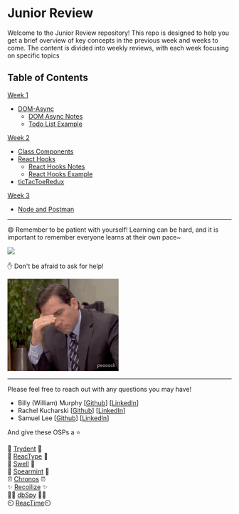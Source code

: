 # Junior Review

Welcome to the Junior Review repository! This repo is designed to help you get a brief overview of key concepts in the previous week and weeks to come. The content is divided into weekly reviews, with each week focusing on specific topics

## Table of Contents
[Week 1](/week-1-review/)
- [DOM-Async](/week-1-review/DOM-Async/)
  - [DOM Async Notes](/week-1-review/DOM-Async/dom-async-notes.md)
  - [Todo List Example](/week-1-review/DOM-Async/todo-list-practice/)

[Week 2](/week-2-review/)
- [Class Components](/week-2-review/class-components/)
- [React Hooks](/week-2-review/react-hooks/)
  - [React Hooks Notes](/week-2-review/react-hooks/react-hook-notes.md)
  - [React Hooks Example](/week-2-review/react-hooks/hook-example/)
- [ticTacToeRedux](/week-2-review/ticTacToeRedux/)

[Week 3](/week-3-review/)
- [Node and Postman](/week-3-review/node-postman/)

---
😄 Remember to be patient with yourself!
Learning can be hard, and it is important to remember everyone learns at their own pace~  

<img src="./assets/hobbit.gif" width="250"/>


✋ Don't be afraid to ask for help!

<img src="./assets/explain.gif" width="250"/>



---
Please feel free to reach out with any questions you may have!

- Billy (William) Murphy [[Github](https://github.com/olsoninoslo)] [[LinkedIn](https://www.linkedin.com/in/w-william-j-murphy/)]  
- Rachel Kucharski [[Github](https://github.com/rachelk585)] [[LinkedIn](https://www.linkedin.com/in/rachelkucharski/)]
- Samuel Lee [[Github](https://github.com/leesamuel423)] [[LinkedIn](https://www.linkedin.com/in/leesamuel423/)]

And give these OSPs a ⭐  

🔱 [Trydent](https://github.com/oslabs-beta/trydent) 🔱  
🧪 [ReacType](https://github.com/open-source-labs/ReacType) 🧪  
🌊 [Swell](https://github.com/open-source-labs/Swell) 🌊  
🍃 [Spearmint](https://github.com/open-source-labs/spearmint)  🍃  
⏰ [Chronos](https://github.com/open-source-labs/Chronos) ⏰  
✨ [Recoilize](https://github.com/open-source-labs/Recoilize) ✨  
🕵️‍♂️ [dbSpy](https://github.com/open-source-labs/dbSpy) 🕵️‍♂️  
⏲️ [ReacTime](https://github.com/open-source-labs/reactime)⏲️

